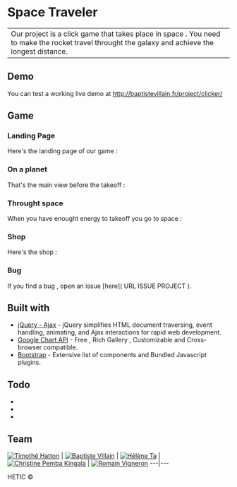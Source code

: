 # Space Traveler
<table>
	<tr>
		<td>
			Our project is a click game that takes place in space .
			You need to make the rocket travel throught the galaxy and achieve the longest distance.
		</td>
	</tr>
</table>


## Demo
You can test a working live demo at  http://baptistevillain.fr/project/clicker/

## Game

### Landing Page
Here's the landing page of our game :

<!-- ![](PHOTO OU GIF) -->

### On a planet
That's the main view before the takeoff :
<!-- ![](IMAGE OU GIF) -->

### Throught space
When you have enought energy to takeoff you go to space :
<!-- ![](IMAGE OU GIF)
![](IMAGE OU GIF)
![](IMAGE OU GIF) -->

### Shop
Here's the shop : 
<!-- ![](IMAGE OU GIF)
![](IMAGE OU GIF)
![](IMAGE OU GIF) -->

### Bug

If you find a bug , open an issue [here]( URL ISSUE PROJECT ).

## Built with 

- [jQuery - Ajax](http://www.w3schools.com/jquery/jquery_ref_ajax.asp) - jQuery simplifies HTML document traversing, event handling, animating, and Ajax interactions for rapid web development.
- [Google Chart API](https://developers.google.com/chart/interactive/docs/quick_start) - Free , Rich Gallery , Customizable and Cross-browser compatible.
- [Bootstrap](http://getbootstrap.com/) - Extensive list of components and  Bundled Javascript plugins.


## Todo
- 
- 
- 
## Team

[![Timothé Hatton](https://avatars0.githubusercontent.com/u/17114378?v=3&s=400)](https://github.com/timothee-h) | [![Baptiste Villain](https://avatars0.githubusercontent.com/u/17247097?v=3&s=400)](https://github.com/BaptisteVillain)  | [![Hélène Ta](https://avatars1.githubusercontent.com/u/12688534?v=3&s=144)](https://github.com/iharsh234)  | [![Christine Pemba Kingala](https://avatars1.githubusercontent.com/u/12688534?v=3&s=144)](https://github.com/kristinee3) | [![Romain Vigneron](https://avatars1.githubusercontent.com/u/12688534?v=3&s=144)](https://github.com/RomainVS)
---|---

HETIC ©
